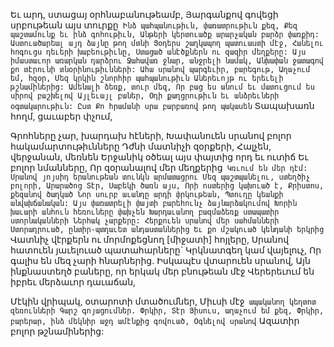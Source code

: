 
Եւ արդ, ստացայ օրհնաբանութեամբ,
Յարգանքով գովեցի սրբութեան այս տուրքը`
Ինձ պահպանութիւն, փառատրութիւն քեզ,
Քեզ պաշտամունք եւ ինձ գոհութիւն,
Անթերի կերտուածք արարչական բարձր փառքիդ:
Աստուածարեալ այդ ձայնը թող մտնի
Յօդերս շաղկապող պատուաստի մէջ,
Հանելու հոգուցս դեւերի խաբեութիւնը,
Ստացած անէծքներն ու զազիր մեղքերը:
Այս իմաստաւոր առարկան դարձրու
Ջահավառ ջնար, անջրելի նամակ,
Անխափան ջատագով քո տէրունի
տնօրինութիւնների:
Ահա սրանով պարգեւիր, բարեգութ,
Աղաչում եմ, հզօր,
Մեզ կրկին շնորհիր պահպանութիւն
Աներեւոյթ ու երեւելի թշնամիներից:
Ամենալի ձեռք, տուր մեզ,
Որ բաց ես անում եւ մատուցում ես սիրով
բաշխելով
Այլեւայլ բաներ,
Օդի քաղցրութիւն եւ անձրեւների
օգտակարութիւն:
Ըստ Քո հրամանի սրա բարբառով թող
պակասեն`
Տապախառն հողմ, ցաւաբեր փչում,


Գրոհները չար, խարդախ հէների,
Խափանուեն սրանով բոլոր
հակամարտութիւնները
Դժնի մատնիչի զօրքերի,
Հալչեն, վերջանան, մեռնեն
Երջանիկ օծեալ այս փայտից որդ եւ ուտիճ
Եւ բոլոր նմանները,
Որ զօրանալով մեր մեղքերից`
Կռւում են մեր դէմ:
Սրանով յոյսիդ երանութեան տունկն
արմատացրու
Մեզ պաշտպանելու, ստեղծիչ բոլորի,
Արարածոց Տէր, Սաբեկի ծառն այս,
Որի ոստերից կախուած է, Քրիստոս, քեզանով
ծաղկած
Նոր սուրբ աւանդը արդի փրկութեան,
Պտուղը կեանքի անվախճանական:
Այս փառատրելի փայտի բարեհունչ
ձայնարձակումով
Խորին խաւարի անհուն հեռուները փախչեն
Խարդաւանող բազմաձեռք ստապատիր
ստորնականների
Ներհակ չարքերը:
Հերքուեն սրանով մեր սահմանների
Ստորադրուած, ընտիր-պտղաւետ
անդաստաններից
Եւ քո մշակուած կենդանի երկրից`
Վատնիչ վէրքերն ու մորմոքեցնող
[միջատի] հոյլերը,
Սրանով հատուեն յաւելուած պատահարները`
Կրկնատգեղ կամ վայելուչ,
Որ գալիս են մեզ չարի հնարներից.
Իսկապէս վտարուեն սրանով,
Այն ինքնաստեղծ բաները, որ երկակ մեր
բնութեան մէջ
Վերերեւում են իբրեւ մերձաւոր դաւաճան,


Մէկին վրիպակ, օտարոտի մտածումներ,
Միւսի մէջ` ապականող կեղտոտ զեռունների
Գարշ գոյացումներ.
Փրկիր, Տէր Յիսուս, աղաչում եմ քեզ,
Փրկիր, բարերար, ինձ մեկնիր աջդ ամէնքից
գովուած,
Օգնելով սրանով`
Ազատիր բոլոր թշնամիներից:
